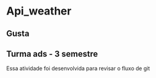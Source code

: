 # Api_weather
## Gusta
## Turma ads - 3 semestre
Essa atividade foi desenvolvida para revisar o fluxo de git

